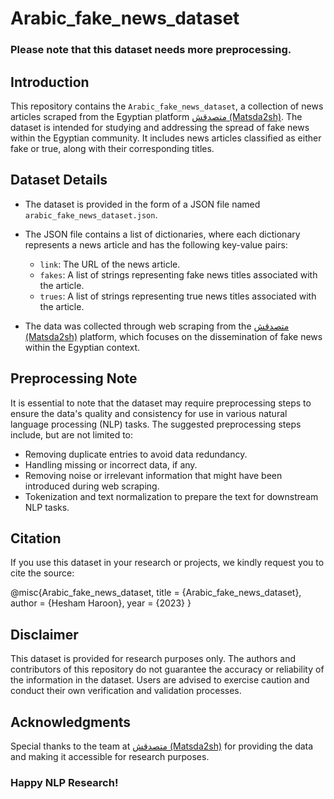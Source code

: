 # Arabic_fake_news_dataset

### Please note that this dataset needs more preprocessing.

## Introduction

This repository contains the `Arabic_fake_news_dataset`, a collection of news articles scraped from the Egyptian platform [متصدقش (Matsda2sh)](https://matsda2sh.com/). The dataset is intended for studying and addressing the spread of fake news within the Egyptian community. It includes news articles classified as either fake or true, along with their corresponding titles.

## Dataset Details

- The dataset is provided in the form of a JSON file named `arabic_fake_news_dataset.json`.

- The JSON file contains a list of dictionaries, where each dictionary represents a news article and has the following key-value pairs:

  - `link`: The URL of the news article.
  - `fakes`: A list of strings representing fake news titles associated with the article.
  - `trues`: A list of strings representing true news titles associated with the article.

- The data was collected through web scraping from the [متصدقش (Matsda2sh)](https://matsda2sh.com/) platform, which focuses on the dissemination of fake news within the Egyptian context.

## Preprocessing Note

It is essential to note that the dataset may require preprocessing steps to ensure the data's quality and consistency for use in various natural language processing (NLP) tasks. The suggested preprocessing steps include, but are not limited to:

- Removing duplicate entries to avoid data redundancy.
- Handling missing or incorrect data, if any.
- Removing noise or irrelevant information that might have been introduced during web scraping.
- Tokenization and text normalization to prepare the text for downstream NLP tasks.

## Citation

If you use this dataset in your research or projects, we kindly request you to cite the source:

@misc{Arabic_fake_news_dataset,
  title = {Arabic_fake_news_dataset},
  author = {Hesham Haroon},
  year = {2023}
}



## Disclaimer

This dataset is provided for research purposes only. The authors and contributors of this repository do not guarantee the accuracy or reliability of the information in the dataset. Users are advised to exercise caution and conduct their own verification and validation processes.

## Acknowledgments

Special thanks to the team at [متصدقش (Matsda2sh)](https://matsda2sh.com/) for providing the data and making it accessible for research purposes.

### Happy NLP Research!
